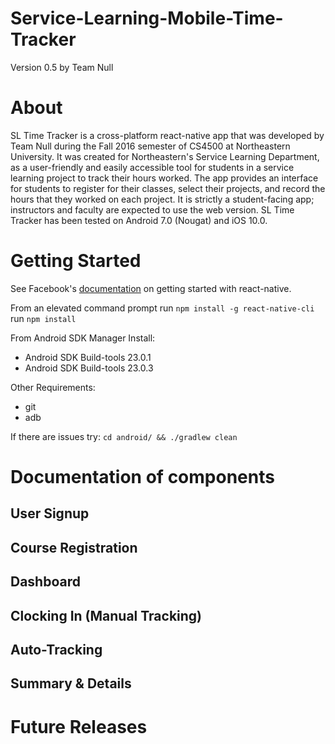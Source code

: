 # Service-Learning-Mobile-Time-Tracker
Version 0.5 by Team Null

# About
SL Time Tracker is a cross-platform react-native app that was developed by Team Null during the Fall 2016 semester of CS4500 at Northeastern University. It was created for Northeastern's Service Learning Department, as a user-friendly and easily accessible tool for students in a service learning project to track their hours worked. The app provides an interface for students to register for their classes, select their projects, and record the hours that they worked on each project. It is strictly a student-facing app; instructors and faculty are expected to use the web version. SL Time Tracker has been tested on Android 7.0 (Nougat) and iOS 10.0.

# Getting Started
See Facebook's [documentation](https://facebook.github.io/react-native/docs/getting-started.html) on getting started with react-native.

From an elevated command prompt
run `npm install -g react-native-cli`
run `npm install`

From Android SDK Manager Install:
- Android SDK Build-tools 23.0.1
- Android SDK Build-tools 23.0.3

Other Requirements:
- git
- adb

If there are issues try:
`cd android/ && ./gradlew clean`
# Documentation of components
## User Signup
## Course Registration
## Dashboard
## Clocking In (Manual Tracking)
## Auto-Tracking
## Summary & Details

# Future Releases
